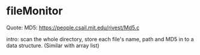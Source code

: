 # fileMonitor
Quote:
MD5: https://people.csail.mit.edu/rivest/Md5.c 

intro:
scan the whole directory, store each file's name, path and MD5 in to a data structure. (Similar with array list)
